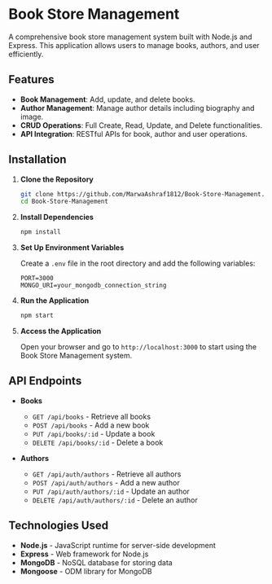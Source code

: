 # Book Store Management

A comprehensive book store management system built with Node.js and Express. This application allows users to manage books, authors, and user efficiently.

## Features

- **Book Management**: Add, update, and delete books.
- **Author Management**: Manage author details including biography and image.
- **CRUD Operations**: Full Create, Read, Update, and Delete functionalities.
- **API Integration**: RESTful APIs for book, author and user operations.

## Installation

1. **Clone the Repository**
   ```bash
   git clone https://github.com/MarwaAshraf1812/Book-Store-Management.git
   cd Book-Store-Management
   ```

2. **Install Dependencies**
   ```bash
   npm install
   ```

3. **Set Up Environment Variables**

   Create a `.env` file in the root directory and add the following variables:
   ```env
   PORT=3000
   MONGO_URI=your_mongodb_connection_string
   ```

4. **Run the Application**
   ```bash
   npm start
   ```

5. **Access the Application**

   Open your browser and go to `http://localhost:3000` to start using the Book Store Management system.

## API Endpoints

- **Books**
  - `GET /api/books` - Retrieve all books
  - `POST /api/books` - Add a new book
  - `PUT /api/books/:id` - Update a book
  - `DELETE /api/books/:id` - Delete a book

- **Authors**
  - `GET /api/auth/authors` - Retrieve all authors
  - `POST /api/auth/authors` - Add a new author
  - `PUT /api/auth/authors/:id` - Update an author
  - `DELETE /api/auth/authors/:id` - Delete an author


## Technologies Used

- **Node.js** - JavaScript runtime for server-side development
- **Express** - Web framework for Node.js
- **MongoDB** - NoSQL database for storing data
- **Mongoose** - ODM library for MongoDB
